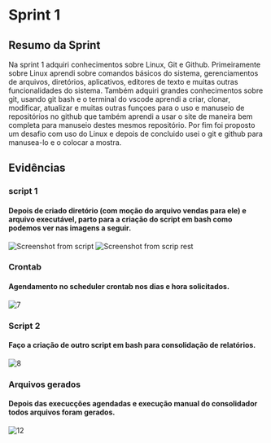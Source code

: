 # Sprint 1

## Resumo da Sprint 

Na sprint 1 adquiri conhecimentos sobre Linux, Git e Github.
  Primeiramente sobre Linux aprendi sobre comandos básicos do sistema, gerenciamentos de arquivos, diretórios, aplicativos, editores de texto e muitas outras funcionalidades do sistema. 
  Também adquiri grandes conhecimentos sobre git, usando git bash e o terminal do vscode aprendi a criar, clonar, modificar, atualizar e muitas outras funçoes para o uso e manuseio de repositórios no github que também aprendi a usar o site de maneira bem completa para manuseio destes mesmos repositório.
  Por fim foi proposto um desafio com uso do Linux e depois de concluido usei o git e github para manusea-lo e o colocar a mostra.

## Evidências 

### script 1
#### Depois de criado diretório (com moção do arquivo vendas para ele) e arquivo executável, parto para a criação do script em bash como podemos ver nas imagens a seguir.

![Screenshot from script](https://github.com/user-attachments/assets/e16fb473-d1e1-48d8-b14b-ed2dc325951f)
![Screenshot from scrip rest](https://github.com/user-attachments/assets/aa839da8-a5a1-48b9-8d70-3722ebb47e64)

### Crontab
#### Agendamento no scheduler crontab nos dias e hora solicitados.

![7](https://github.com/user-attachments/assets/3f1fe709-b85a-42dd-b297-7499bd028cd0)

### Script 2
#### Faço a criação de outro script em bash para consolidação de relatórios.

![8](https://github.com/user-attachments/assets/d17b4d75-4c0d-4068-b556-534dfadc0f8c)

### Arquivos gerados
#### Depois das execucções agendadas e execução manual do consolidador todos arquivos foram gerados.
![12](https://github.com/user-attachments/assets/0c38075e-9571-49b7-84b8-8afa6f9144a9)
